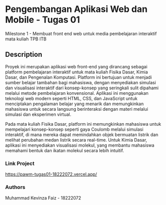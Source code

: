 # Pengembangan Aplikasi Web dan Mobile - Tugas 01

Milestone 1 - Membuat front end web untuk media pembelajaran interaktif mata kuliah TPB ITB

## Description

Proyek ini merupakan aplikasi web front-end yang dirancang sebagai platform pembelajaran interaktif untuk mata kuliah Fisika Dasar, Kimia Dasar, dan Pengenalan Komputasi. Platform ini bertujuan untuk menjadi sumber belajar tambahan bagi mahasiswa, dengan menyediakan simulasi dan visualisasi interaktif dari konsep-konsep yang seringkali sulit dipahami melalui metode pembelajaran konvensional. Aplikasi ini menggunakan teknologi web modern seperti HTML, CSS, dan JavaScript untuk menciptakan pengalaman belajar yang menarik dan memungkinkan mahasiswa untuk secara langsung berinteraksi dengan materi melalui simulasi dan eksperimen virtual.

Pada mata kuliah Fisika Dasar, platform ini memungkinkan mahasiswa untuk mempelajari konsep-konsep seperti gaya Coulomb melalui simulasi interaktif, di mana mereka dapat memindahkan objek bermuatan listrik dan melihat perubahan medan listrik secara real-time. Untuk Kimia Dasar, aplikasi ini menyediakan visualisasi molekul, yang membantu mahasiswa memahami bentuk dan ikatan molekul secara lebih intuitif.

### Link Project

https://pawm-tugas01-18222072.vercel.app/

### Authors

Muhammad Kevinza Faiz - 18222072
